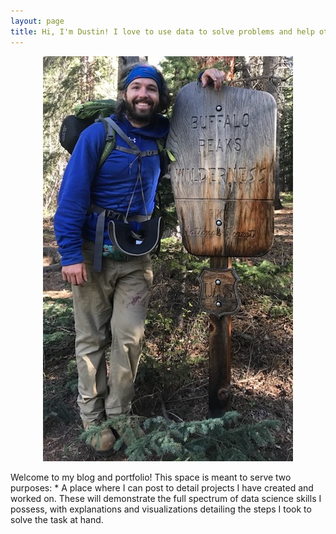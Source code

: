 ```yaml
---
layout: page
title: Hi, I'm Dustin! I love to use data to solve problems and help others better understand the world around them.
---
```


<div style="text-align:center" markdown="1">

![Photo of Dustin Wicker](/assets/img/dustin_wicker.jpg "Dustin Wicker")

</div>  
Welcome to my blog and portfolio! This space is meant to serve two purposes:
* A place where I can post to detail projects I have created and worked on. These will demonstrate the full spectrum of data science skills I possess, with explanations and visualizations detailing the steps I took to solve the task at hand.

